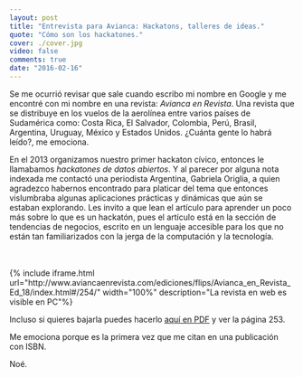 ```yaml
---
layout: post
title: "Entrevista para Avianca: Hackatons, talleres de ideas."
quote: "Cómo son los hackatones."
cover: ./cover.jpg
video: false
comments: true
date: "2016-02-16"
---
```


Se me ocurrió revisar que sale cuando escribo mi nombre en Google y me encontré
con mi nombre en una revista: *Avianca en Revista*. Una revista que se distribuye
en los vuelos de la aerolínea entre varios países de Sudamérica como: Costa Rica,
El Salvador, Colombia, Perú, Brasil, Argentina, Uruguay, México y Estados Unidos.
¿Cuánta gente lo habrá leído?, me emociona.


En el 2013 organizamos nuestro primer hackaton cívico, entonces le llamabamos
*hackatones de datos abiertos*. Y al parecer por alguna nota indexada me contactó
una periodista Argentina, Gabriela Origlia, a quien agradezco habernos encontrado
para platicar del tema que entonces vislumbraba algunas aplicaciones prácticas
y dinámicas que aún se estaban explorando. Les invito a que lean el artículo para
aprender un poco más sobre lo que es un hackatón, pues el artículo está en la
sección de tendencias de negocios, escrito en un lenguaje accesible para los que no
están tan familiarizados con la jerga de la computación y la tecnología.

<br>
<br>
{% include iframe.html url="http://www.aviancaenrevista.com/ediciones/flips/Avianca_en_Revista_Ed_18/index.html#/254/" width="100%" description="La revista en web es visible en PC"%}

Incluso si quieres bajarla puedes hacerlo [aquí en PDF](http://www.aviancaenrevista.com/ediciones/flips/Avianca_en_Revista_Ed_18/pubData/source/AVIANCA%2018.pdf) y ver la página 253.

Me emociona porque es la primera vez que me citan en una publicación con ISBN.

Noé.
